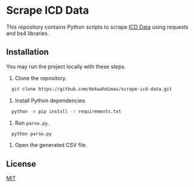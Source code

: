 
# Scrape ICD Data

This repository contains Python scripts to scrape [ICD Data](https://www.icd10data.com/ICD10CM/Codes) using requests and bs4 libraries. 


## Installation

You may run the project locally with these steps.

1. Clone the repository.
```bash
  git clone https://github.com/dekwahdimas/scrape-icd-data.git
```
1. Install Python dependencies.
```bash
  python -m pip install -r requirements.txt
```

1. Run ```parse.py```.
```bash
  python parse.py
```

1. Open the generated CSV file.


## License

[MIT](/LICENSE)